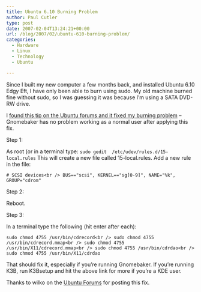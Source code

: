 ```yaml
---
title: Ubuntu 6.10 Burning Problem
author: Paul Cutler
type: post
date: 2007-02-04T13:24:21+00:00
url: /blog/2007/02/ubuntu-610-burning-problem/
categories:
  - Hardware
  - Linux
  - Technology
  - Ubuntu

---
```

Since I built my new computer a few months back, and installed Ubuntu 6.10 Edgy Eft, I have only been able to burn using sudo. My old machine burned fine without sudo, so I was guessing it was because I&#8217;m using a SATA DVD-RW drive.

I [found this tip on the Ubuntu forums and it fixed my burning problem][1] &#8211; Gnomebaker has no problem working as a normal user after applying this fix.

Step 1:

As root (or in a terminal type: `sudo gedit  /etc/udev/rules.d/15-local.rules` This will create a new file called 15-local.rules. Add a new rule in the file:

`# SCSI devices<br />
BUS=="scsi", KERNEL=="sg[0-9]", NAME="%k", GROUP="cdrom"`

Step 2:

Reboot.

Step 3:

In a terminal type the following (hit enter after each):

`sudo chmod 4755 /usr/bin/cdrecord<br />
sudo chmod 4755 /usr/bin/cdrecord.mmap<br />
sudo chmod 4755 /usr/bin/X11/cdrecord.mmap<br />
sudo chmod 4755 /usr/bin/cdrdao<br />
sudo chmod 4755 /usr/bin/X11/cdrdao`

That should fix it, especially if you&#8217;re running Gnomebaker. If you&#8217;re running K3B, run K3Bsetup and hit the above link for more if you&#8217;re a KDE user.

Thanks to wilko on the [Ubuntu Forums][2] for posting this fix.

 [1]: http://www.ubuntuforums.org/showthread.php?t=217472&highlight=gnomebaker+root
 [2]: http://www.ubuntuforums.org/index.php
